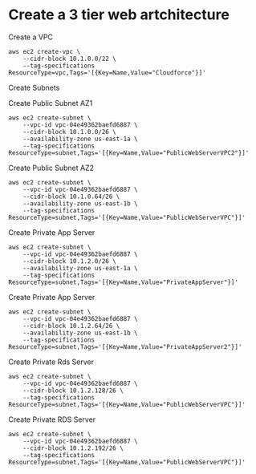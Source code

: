 # Create a 3 tier web artchitecture

Create a VPC

```
aws ec2 create-vpc \
    --cidr-block 10.1.0.0/22 \
    --tag-specifications ResourceType=vpc,Tags='[{Key=Name,Value="Cloudforce"}]'
```

Create Subnets

Create Public Subnet AZ1
```
aws ec2 create-subnet \
    --vpc-id vpc-04e49362baefd6887 \
    --cidr-block 10.1.0.0/26 \
    --availability-zone us-east-1a \
    --tag-specifications ResourceType=subnet,Tags='[{Key=Name,Value="PublicWebServerVPC2"}]'
```

Create Public Subnet AZ2
```
aws ec2 create-subnet \
    --vpc-id vpc-04e49362baefd6887 \
    --cidr-block 10.1.0.64/26 \
    --availability-zone us-east-1b \
    --tag-specifications ResourceType=subnet,Tags='[{Key=Name,Value="PublicWebServerVPC"}]'
```

Create Private App Server
```
aws ec2 create-subnet \
    --vpc-id vpc-04e49362baefd6887 \
    --cidr-block 10.1.2.0/26 \
    --availability-zone us-east-1a \
    --tag-specifications ResourceType=subnet,Tags='[{Key=Name,Value="PrivateAppServer"}]'
```

Create Private App Server
```
aws ec2 create-subnet \
    --vpc-id vpc-04e49362baefd6887 \
    --cidr-block 10.1.2.64/26 \
    --availability-zone us-east-1b \
    --tag-specifications ResourceType=subnet,Tags='[{Key=Name,Value="PrivateAppServer2"}]'
```

Create Private Rds Server
```
aws ec2 create-subnet \
    --vpc-id vpc-04e49362baefd6887 \
    --cidr-block 10.1.2.128/26 \
    --tag-specifications ResourceType=subnet,Tags='[{Key=Name,Value="PublicWebServerVPC"}]'
```

Create Private RDS Server
```
aws ec2 create-subnet \
    --vpc-id vpc-04e49362baefd6887 \
    --cidr-block 10.1.2.192/26 \
    --tag-specifications ResourceType=subnet,Tags='[{Key=Name,Value="PublicWebServerVPC"}]'
```

